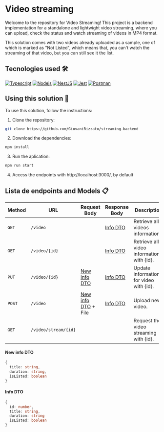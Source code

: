 # Video streaming

Welcome to the repository for Video Streaming! This project is a backend implementation for a standalone and lightwight video streaming, where you can upload, check the status and watch streaming of videos in MP4 format.

This solution comes with two videos already uploaded as a sample, one of which is marked as "Not Listed", which means that, you can't watch the streaming of that video, but you can still see it the list.

## Tecnologies used :hammer_and_wrench:

[![Typescript](https://img.shields.io/badge/typescript-%2300273f.svg?style=for-the-badge&logo=typescript&logoColor=white)](https://www.typescriptlang.org/)
[![Nodejs](https://img.shields.io/badge/node.js-%23339933.svg?style=for-the-badge&logo=node.js&logoColor=white)](https://nodejs.org/about)
[![NestJS](https://img.shields.io/badge/nestjs-%23E0234E.svg?style=for-the-badge&logo=nestjs&logoColor=white)](https://docs.nestjs.com/)
[![Jest](https://img.shields.io/badge/jest-%23C21325.svg?style=for-the-badge&logo=jest&logoColor=white&)](https://jestjs.io/)
[![Postman](https://img.shields.io/badge/postman-%23FF6C37.svg?style=for-the-badge&logo=postman&logoColor=white&)](https://www.postman.com/)

## Using this solution :rocket:

To use this solution, follow the instructions:

1. Clone the repository:

  ```bash
  git clone https://github.com/GiovaniRizzato/streaming-backend
  ```
2. Download the dependencies:

  ```bash
  npm install
  ```
3. Run the aplication:

  ```bash
  npm run start
  ```
4. Access the endpoints with http://localhost:3000/, by default

## Lista de endpoints and Models :clipboard:

| Method  |         URL           |             Request Body             |     Response Body     | Description |
| ------- | --------------------- | ------------------------------------ |---------------------- | ----------- |
| `GET`   | `/video`              |                                      | [Info DTO](#info-dto) | Retrieve all videos informations.|
| `GET`   | `/video/{id}`         |                                      | [Info DTO](#info-dto) | Retrieve all video informations with {id}.|
| `PUT`   | `/video/{id}`         | [New info DTO](#new-info-dto)        | [Info DTO](#info-dto) | Update informations for video with {id}.|
| `POST`  | `/video`              | [New info DTO](#new-info-dto) + File | [Info DTO](#info-dto) | Upload new video.|
| `GET`   | `/video/stream/{id}`  |                                      |                       | Request the video streaming with {id}.|

#### New info DTO
  ```typescript
  {
    title: string,
    duration: string,
    isListed: boolean
  }
  ```

#### Info DTO
  ```typescript
  {
    id: number,
    title: string,
    duration: string
    isListed: boolean
  }
  ```